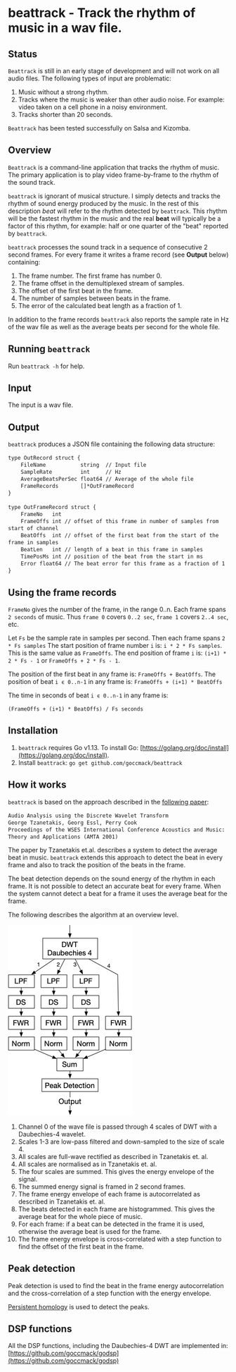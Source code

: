 # beattrack - Track the rhythm of music in a wav file.

## Status

`Beattrack` is still in an early stage of development and will
not work on all audio files. The following types of input are problematic:

1. Music without a strong rhythm.
1. Tracks where the music is weaker than other audio noise.
   For example: video taken on a cell phone in a noisy environment.
1. Tracks shorter than 20 seconds.

`Beattrack` has been tested successfully on Salsa and Kizomba.

## Overview

`Beattrack` is a command-line application that tracks the rhythm of music. The primary application is to play video frame-by-frame to the rhythm of the sound track.

`beattrack` is ignorant of musical structure. I simply detects and tracks the rhythm of sound energy produced by the music. In the rest of this description _beat_ will refer to the rhythm detected by `beattrack`. This rhythm will be the fastest rhythm in the music and the real **beat** will typically be a factor of this rhythm, for example: half or one quarter of the "beat" reported by `beattrack`.

`beattrack` processes the sound track in a sequence of consecutive 2 second frames. For every frame it writes a frame record (see **Output** below) containing:

1. The frame number. The first frame has number 0.
2. The frame offset in the demultiplexed stream of samples.
3. The offset of the first beat in the frame.
4. The number of samples between beats in the frame.
5. The error of the calculated beat length as a fraction of 1.

In addition to the frame records `beattrack` also reports the sample rate in Hz of the wav file as well as the average beats per second for the whole file.

## Running `beattrack`

Run `beattrack -h` for help.

## Input

The input is a wav file.

## Output

`beattrack` produces a JSON file containing the following data structure:

```
type OutRecord struct {
	FileName           string  // Input file
	SampleRate         int     // Hz
	AverageBeatsPerSec float64 // Average of the whole file
	FrameRecords       []*OutFrameRecord
}

type OutFrameRecord struct {
	FrameNo   int
	FrameOffs int // offset of this frame in number of samples from start of channel
	BeatOffs  int // offset of the first beat from the start of the frame in samples
	BeatLen   int // length of a beat in this frame in samples
	TimePosMs int // position of the beat from the start in ms
	Error float64 // The beat error for this frame as a fraction of 1
}
```

## Using the frame records

`FrameNo` gives the number of the frame, in the range 0..n.
Each frame spans `2 seconds` of music. Thus `frame 0` covers `0..2 sec`, `frame 1` covers `2..4 sec`, etc.

Let `Fs` be the sample rate in samples per second. Then each frame spans
`2 * Fs samples` The start position of frame number `i` is: `i * 2 * Fs samples`. This is the same value as `FrameOffs`. The end position of frame `i` is: `(i+1) * 2 * Fs - 1` or `FrameOffs + 2 * Fs - 1`.

The position of the first beat in any frame is: `FrameOffs + BeatOffs`. The position of beat `i ϵ 0..n-1` in any frame is: `FrameOffs + (i+1) * BeatOffs`

The time in seconds of beat `i ϵ 0..n-1` in any frame is:

```
(FrameOffs + (i+1) * BeatOffs) / Fs seconds
```

## Installation

1. `beattrack` requires Go v1.13. To install Go: [https://golang.org/doc/install](https://golang.org/doc/install).
2. Install `beattrack`: `go get github.com/goccmack/beattrack`

## How it works

`beattrack` is based on the approach described in the [following paper](https://soundlab.cs.princeton.edu/publications/2001_amta_aadwt.pdf):

    Audio Analysis using the Discrete Wavelet Transform
    George Tzanetakis, Georg Essl, Perry Cook
    Proceedings of the WSES International Conference Acoustics and Music: Theory and Applications (AMTA 2001)

The paper by Tzanetakis et.al. describes a system to detect the average beat in music. `beattrack` extends this approach to detect the beat in every frame and also to track the position of the beats in the frame.

The beat detection depends on the sound energy of the rhythm in each frame. It is not possible to detect an accurate beat for every frame. When
the system cannot detect a beat for a frame it uses the average beat for the frame.

The following describes the algorithm at an overview level.

![](fig/design.png)

1. Channel 0 of the wave file is passed through 4 scales of DWT with a Daubechies-4 wavelet.
2. Scales 1-3 are low-pass filtered and down-sampled to the size of scale 4.
3. All scales are full-wave rectified as described in Tzanetakis et. al.
4. All scales are normalised as in Tzanetakis et. al.
5. The four scales are summed. This gives the energy envelope of the signal.
6. The summed energy signal is framed in 2 second frames.
7. The frame energy envelope of each frame is autocorrelated as described in Tzanetakis et. al.
8. The beats detected in each frame are histogrammed. This gives the average beat for the whole piece of music.
9. For each frame: if a beat can be detected in the frame it is used, otherwise the average beat is used for the frame.
10. The frame energy envelope is cross-correlated with a step function to find the offset of the first beat in the frame.

## Peak detection

Peak detection is used to find the beat in the frame energy autocorrelation and the cross-correlation of a step function with the energy envelope.

[Persistent homology](https://www.sthu.org/blog/13-perstopology-peakdetection/index.html) is used to detect the peaks.

## DSP functions

All the DSP functions, including the Daubechies-4 DWT are implemented in:
[https://github.com/goccmack/godsp](https://github.com/goccmack/godsp)
